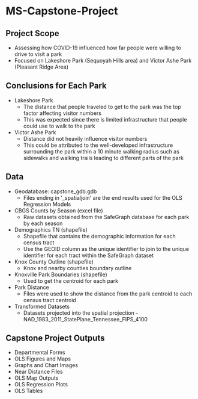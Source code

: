 # MS-Capstone-Project

## Project Scope
- Assessing how COVID-19 influenced how far people were willing to drive to visit a park
- Focused on Lakeshore Park (Sequoyah Hills area) and Victor Ashe Park (Pleasant Ridge Area)

## Conclusions for Each Park
- Lakeshore Park
     - The distance that people traveled to get to the park was the top factor affecting visitor numbers
     - This was expected since there is limited infrastructure that people could use to walk to the park
- Victor Ashe Park
     -  Distance did not heavily influence visitor numbers
     -  This could be attributed to the well-developed infrastructure surrounding the park within a 10 minute walking radius such as sidewalks and walking trails leading to different parts of the park

## Data
- Geodatabase: capstone_gdb.gdb
     - Files ending in '_spatialjoin' are the end results used for the OLS Regression Models
- CBGS Counts by Season (excel file)
     - Raw datasets obtained from the SafeGraph database for each park by each season
- Demographics TN (shapefile)
     - Shapefile that contains the demographic information for each census tract
     - Use the GEOID column as the unique identifier to join to the unique identifier for each tract within the SafeGraph dataset
- Knox County Outline (shapefile)  
     - Knox and nearby counties boundary outline
- Knoxville Park Boundaries (shapefile)
    - Used to get the centroid for each park
- Park Distance
    - Files were used to show the distance from the park centroid to each census tract centroid
- Transformed Datasets
    - Datasets projected into the spatial projection - NAD_1983_2011_StatePlane_Tennessee_FIPS_4100

## Capstone Project Outputs
- Departmental Forms
- OLS Figures and Maps
- Graphs and Chart Images
- Near Distance Files
- OLS Map Outputs 
- OLS Regression Plots 
- OLS Tables
